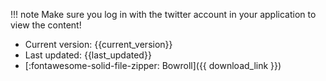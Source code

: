 !!! note
    Make sure you log in with the twitter account in your application to view the content!

- Current version: {{current_version}}
- Last updated: {{last_updated}}
- [:fontawesome-solid-file-zipper: Bowroll]({{ download_link }})

